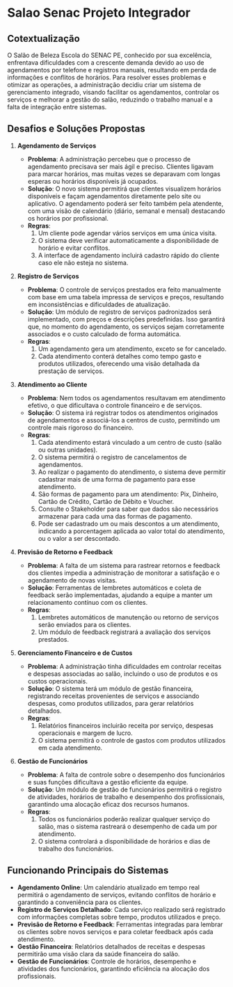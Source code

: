 # Salao Senac Projeto Integrador

## Cotextualização
O Salão de Beleza Escola do SENAC PE, conhecido por sua excelência, enfrentava dificuldades com a crescente demanda devido ao uso de agendamentos por telefone e registros manuais, resultando em perda de informações e conflitos de horários. Para resolver esses problemas e otimizar as operações, a administração decidiu criar um sistema de gerenciamento integrado, visando facilitar os agendamentos, controlar os serviços e melhorar a gestão do salão, reduzindo o trabalho manual e a falta de integração entre sistemas.

## Desafios e Soluções Propostas
1. **Agendamento de Serviços**
   - **Problema**: A administração percebeu que o processo de agendamento precisava ser mais ágil e preciso. Clientes ligavam para marcar horários, mas muitas vezes se deparavam com longas esperas ou horários disponíveis já ocupados.
   - **Solução**: O novo sistema permitirá que clientes visualizem horários disponíveis e façam agendamentos diretamente pelo site ou aplicativo. O agendamento poderá ser feito também pela atendente, com uma visão de calendário (diário, semanal e mensal) destacando os horários por profissional.
   - **Regras**:
     1. Um cliente pode agendar vários serviços em uma única visita.
     2. O sistema deve verificar automaticamente a disponibilidade de horário e evitar conflitos.
     3. A interface de agendamento incluirá cadastro rápido do cliente caso ele não esteja no sistema.

2. **Registro de Serviços**
   - **Problema**: O controle de serviços prestados era feito manualmente com base em uma tabela impressa de serviços e preços, resultando em inconsistências e dificuldades de atualização.
   - **Solução**: Um módulo de registro de serviços padronizados será implementado, com preços e descrições predefinidas. Isso garantirá que, no momento do agendamento, os serviços sejam corretamente associados e o custo calculado de forma automática.
   - **Regras**:
     1. Um agendamento gera um atendimento, exceto se for cancelado.
     2. Cada atendimento conterá detalhes como tempo gasto e produtos utilizados, oferecendo uma visão detalhada da prestação de serviços.
3. **Atendimento ao Cliente**
   - **Problema**: Nem todos os agendamentos resultavam em atendimento efetivo, o que dificultava o controle financeiro e de serviços.
   - **Solução**: O sistema irá registrar todos os atendimentos originados de agendamentos e associá-los a centros de custo, permitindo um controle mais rigoroso do financeiro.
   - **Regras**:
     1. Cada atendimento estará vinculado a um centro de custo (salão ou outras unidades).
     2. O sistema permitirá o registro de cancelamentos de agendamentos.
     3. Ao realizar o pagamento do atendimento, o sistema deve permitir cadastrar mais de uma forma de pagamento para esse atendimento.
     4. São formas de pagamento para um atendimento: Pix, Dinheiro, Cartão de Crédito, Cartão de Débito e Voucher.
     5. Consulte o Stakeholder para saber que dados são necessários armazenar para cada uma das formas de pagamento.
     6. Pode ser cadastrado um ou mais descontos a um atendimento, indicando a porcentagem aplicada ao valor total do atendimento, ou o valor a ser descontado.
4. **Previsão de Retorno e Feedback**
   - **Problema**: A falta de um sistema para rastrear retornos e feedback dos clientes impedia a administração de monitorar a satisfação e o agendamento de novas visitas.
   - **Solução**: Ferramentas de lembretes automáticos e coleta de feedback serão implementadas, ajudando a equipe a manter um relacionamento contínuo com os clientes.
   - **Regras**:
     1. Lembretes automáticos de manutenção ou retorno de serviços serão enviados para os clientes.
     2. Um módulo de feedback registrará a avaliação dos serviços prestados.
5. **Gerenciamento Financeiro e de Custos**
   - **Problema**: A administração tinha dificuldades em controlar receitas e despesas associadas ao salão, incluindo o uso de produtos e os custos operacionais.
   - **Solução**: O sistema terá um módulo de gestão financeira, registrando receitas provenientes de serviços e associando despesas, como produtos utilizados, para gerar relatórios detalhados.
   - **Regras**:
     1. Relatórios financeiros incluirão receita por serviço, despesas operacionais e margem de lucro.
     2. O sistema permitirá o controle de gastos com produtos utilizados em cada atendimento.
6. **Gestão de Funcionários**
   - **Problema**: A falta de controle sobre o desempenho dos funcionários e suas funções dificultava a gestão eficiente da equipe.
   - **Solução**: Um módulo de gestão de funcionários permitirá o registro de atividades, horários de trabalho e desempenho dos profissionais, garantindo uma alocação eficaz dos recursos humanos.
   - **Regras**:
     1. Todos os funcionários poderão realizar qualquer serviço do salão, mas o sistema rastreará o desempenho de cada um por atendimento.
     2. O sistema controlará a disponibilidade de horários e dias de trabalho dos funcionários.

## Funcionando Principais do Sistemas
- **Agendamento Online**: Um calendário atualizado em tempo real permitirá o agendamento de serviços, evitando conflitos de horário e garantindo a conveniência para os clientes.
- **Registro de Serviços Detalhado**: Cada serviço realizado será registrado com informações completas sobre tempo, produtos utilizados e preço.
- **Previsão de Retorno e Feedback**: Ferramentas integradas para lembrar os clientes sobre novos serviços e para coletar feedback após cada atendimento.
- **Gestão Financeira**: Relatórios detalhados de receitas e despesas permitirão uma visão clara da saúde financeira do salão.
- **Gestão de Funcionários**: Controle de horários, desempenho e atividades dos funcionários, garantindo eficiência na alocação dos profissionais.
